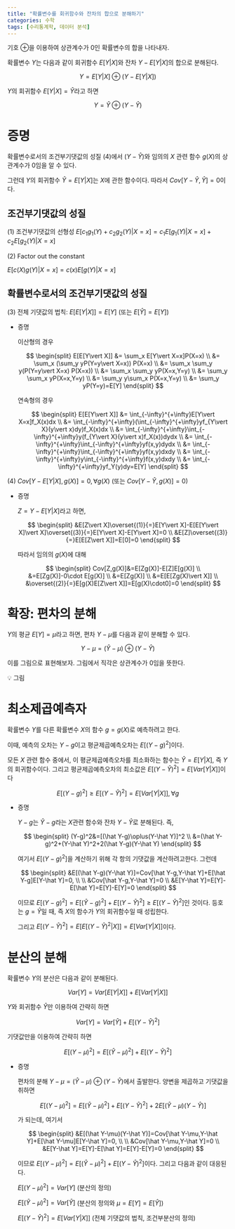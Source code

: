 ```yaml
---
title: "확률변수를 회귀함수와 잔차의 합으로 분해하기"
categories: 수학
tags: [수리통계학, 데이터 분석]
---
```


기호 $\oplus$을 이용하여 상관계수가 0인 확률변수의 합을 나타내자.

확률변수 $Y$는 다음과 같이 회귀함수 $E[Y\vert X]$와 잔차 $Y-E[Y\vert X]$의 합으로 분해된다.

$$
Y = E[Y\vert X] \oplus (Y-E[Y\vert X])
$$

$Y$의 회귀함수 $E[Y\vert X]=\hat Y$라고 하면

$$
Y = \hat Y \oplus (Y-\hat Y)
$$

# 증명

확률변수로서의 조건부기댓값의 성질 (4)에서 $(Y-\hat Y)$와 임의의 $X$ 관련 함수 $g(X)$의 상관계수가 0임을 알 수 있다. 

그런데 $Y$의 회귀함수 $\hat Y=E[Y\vert X]$는 $X$에 관한 함수이다. 따라서 $Cov[Y-\hat Y, \hat Y]=0$이다.

## 조건부기댓값의 성질

(1) 조건부기댓값의 선형성
$E[c_1g_1(Y)+c_2g_2(Y)\vert X=x]=c_1E[g_1(Y)\vert X=x]+c_2E[g_2(Y)\vert X=x]$

(2) Factor out the constant

$E[c(X)g(Y)\vert X=x]=c(x)E[g(Y)\vert X=x]$

## 확률변수로서의 조건부기댓값의 성질

(3) 전체 기댓값의 법칙: $E[E[Y\vert X]]=E[Y]$ (또는 $E[\hat Y]=E[Y]$)

- 증명
    
    이산형의 경우
    
    $$
    \begin{split}
    E[E[Y\vert X]]
    &=
    \sum_x E[Y\vert X=x]P(X=x)
    \\
    &=
    \sum_x (\sum_y yP(Y=y\vert X=x)) P(X=x)
    \\
    &=
    \sum_x \sum_y y(P(Y=y\vert X=x) P(X=x))
    \\
    &=
    \sum_x \sum_y yP(X=x,Y=y)
    \\
    &=
    \sum_y \sum_x yP(X=x,Y=y)
    \\
    &=
    \sum_y y\sum_x P(X=x,Y=y)
    \\
    &=
    \sum_y yP(Y=y)=E[Y]
    \end{split}
    $$
    
    연속형의 경우
    
    $$
    \begin{split}
    E[E[Y\vert X]]
    &=
    \int_{-\infty}^{+\infty}E[Y\vert X=x]f_X(x)dx
    \\
    &=
    \int_{-\infty}^{+\infty}(\int_{-\infty}^{+\infty}yf_{Y\vert X}(y\vert x)dy)f_X(x)dx
    \\
    &=
    \int_{-\infty}^{+\infty}\int_{-\infty}^{+\infty}y(f_{Y\vert X}(y\vert x)f_X(x))dydx
    \\
    &=
    \int_{-\infty}^{+\infty}\int_{-\infty}^{+\infty}yf(x,y)dydx
    \\
    &=
    \int_{-\infty}^{+\infty}\int_{-\infty}^{+\infty}yf(x,y)dxdy
    \\
    &=
    \int_{-\infty}^{+\infty}y\int_{-\infty}^{+\infty}f(x,y)dxdy
    \\
    &=
    \int_{-\infty}^{+\infty}yf_Y(y)dy=E[Y]
    \end{split}
    $$
    

(4) $Cov[Y-E[Y\vert X], g(X)]=0, \forall g(X)$ (또는 $Cov[Y-\hat Y, g(X)]=0$)

- 증명
    
    $Z=Y-E[Y\vert X]$라고 하면,
    
    $$
    \begin{split}
    &E[Z\vert X]\overset{(1)}{=}E[Y\vert X]-E[E[Y\vert X]\vert X]\overset{(3)}{=}E[Y\vert X]-E[Y\vert X]=0
    \\
    &E[Z]\overset{(3)}{=}E[E[Z\vert X]]=E[0]=0
    \end{split}
    $$
    
    따라서 임의의 $g(X)$에 대해
    
    $$
    \begin{split}
    Cov[Z,g(X)]&=E[Zg(X)]-E[Z]E[g(X)]
    \\
    &=E[Zg(X)]-0\cdot E[g(X)]
    \\
    &=E[Zg(X)]
    \\
    &=E[E[Zg(X)\vert X]]
    \\
    &\overset{(2)}{=}E[g(X)E[Z\vert X]]=E[g(X)\cdot0]=0
    \end{split}
    $$
    

# 확장: 편차의 분해

$Y$의 평균 $E[Y]=\mu$라고 하면, 편차 $Y-\mu$를 다음과 같이 분해할 수 있다.

$$
Y -\mu= (\hat Y-\mu) \oplus (Y-\hat Y)
$$

이를 그림으로 표현해보자. 그림에서 직각은 상관계수가 0임을 뜻한다.

<aside>
💡 그림

</aside>

# 최소제곱예측자

확률변수 $Y$를 다른 확률변수 $X$의 함수 $g=g(X)$로 예측하려고 한다. 

이때, 예측의 오차는 $Y-g$이고 평균제곱예측오차는 $E[(Y-g)^2]$이다. 

모든 $X$ 관련 함수 중에서, 이 평균제곱예측오차를 최소화하는 함수는 $\hat Y=E[Y\vert X]$, 즉 $Y$의 회귀함수이다. 그리고 평균제곱예측오차의 최소값은 $E[(Y-\hat Y)^2]=E[Var[Y\vert X]]$이다

$$
E[(Y-g)^2]\ge E[(Y-\hat Y)^2]=E[Var[Y\vert X]],\forall g
$$

- 증명
    
    $Y-g$는 $\hat Y -g$라는 $X$관련 함수와 잔차 $Y-\hat Y$로 분해된다. 즉,
    
    $$
    \begin{split}
    (Y-g)^2&=[(\hat Y-g)\oplus(Y-\hat Y)]^2
    \\
    &=(\hat Y-g)^2+(Y-\hat Y)^2+2(\hat Y-g)(Y-\hat Y)
    \end{split}
    $$
    
    여기서 $E[(Y-g)^2]$을 계산하기 위해 각 항의 기댓값을 계산하려고한다. 그런데
    
    $$
    \begin{split}
    &E[(\hat Y-g)(Y-\hat Y)]=Cov[\hat Y-g,Y-\hat Y]+E[\hat Y-g]E[Y-\hat Y]=0,
    \\
    \\
    &Cov[\hat Y-g,Y-\hat Y]=0
    \\
    &E[Y-\hat Y]=E[Y]-E[\hat Y]=E[Y]-E[Y]=0
    \end{split}
    $$
    
    이므로 $E[(Y-g)^2]=E[(\hat Y-g)^2]+E[(Y-\hat Y)^2]\ge E[(Y-\hat Y)^2]$인 것이다. 등호는 $g=\hat Y$일 때, 즉 $X$의 함수가 $Y$의 회귀함수일 때 성립한다.
    
    그리고 $E[(Y-\hat Y)^2]=E[E[(Y-\hat Y)^2\vert X]]=E[Var[Y\vert X]]$이다.
    

# 분산의 분해

확률변수 $Y$의 분산은 다음과 같이 분해된다.

$$
Var[Y]=Var[E[Y\vert X]]+E[Var[Y\vert X]]
$$

$Y$와 회귀함수 $\hat Y$만 이용하여 간략히 하면

$$
Var[Y]=Var[\hat Y]+E[(Y-\hat Y)^2]
$$

기댓값만을 이용하여 간략히 하면

$$
E[(Y-\mu)^2]=E[(\hat Y-\mu)^2]+E[(Y-\hat Y)^2]
$$

- 증명
    
    편차의 분해 $Y-\mu=(\hat Y-\mu)\oplus(Y-\hat Y)$에서 출발한다. 양변을 제곱하고 기댓값을 취하면
    
    $$
    E[(Y-\mu)^2]=E[(\hat Y-\mu)^2]+E[(Y-\hat Y)^2]+2E[(\hat Y-\mu)(Y-\hat Y)]
    $$
    
    가 되는데, 여기서 
    
    $$
    \begin{split}
    &E[(\hat Y-\mu)(Y-\hat Y)]=Cov[\hat Y-\mu,Y-\hat Y]+E[\hat Y-\mu]E[Y-\hat Y]=0,
    \\
    \\
    &Cov[\hat Y-\mu,Y-\hat Y]=0
    \\
    &E[Y-\hat Y]=E[Y]-E[\hat Y]=E[Y]-E[Y]=0
    \end{split}
    $$
    
    이므로 $E[(Y-\mu)^2]=E[(\hat Y-\mu)^2]+E[(Y-\hat Y)^2]$이다. 그리고 다음과 같이 대응된다.
    
    $E[(Y-\mu)^2]=Var[Y]$ (분산의 정의)
    
    $E[(\hat Y-\mu)^2]=Var[\hat Y]$ (분산의 정의와 $\mu=E[Y]=E[\hat Y]$)
    
    $E[(Y-\hat Y)^2]=E[Var[Y\vert X]]$ (전체 기댓값의 법칙, 조건부분산의 정의)